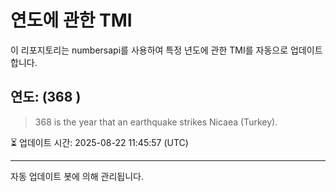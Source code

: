 
# 연도에 관한 TMI

이 리포지토리는 numbersapi를 사용하여 특정 년도에 관한 TMI를 자동으로 업데이트합니다.

## 연도: (368 )
> 368 is the year that an earthquake strikes Nicaea (Turkey).

⏳ 업데이트 시간: 2025-08-22 11:45:57 (UTC)

---
자동 업데이트 봇에 의해 관리됩니다.
